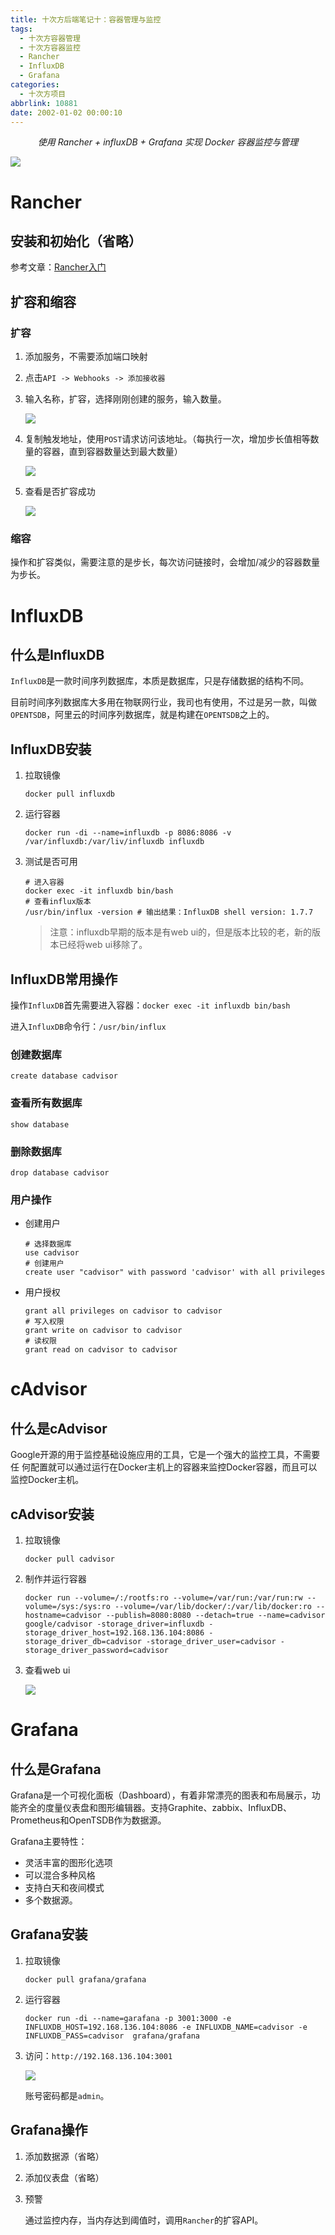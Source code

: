 ```yaml
---
title: 十次方后端笔记十：容器管理与监控
tags:
  - 十次方容器管理
  - 十次方容器监控
  - Rancher
  - InfluxDB
  - Grafana
categories:
  - 十次方项目
abbrlink: 10881
date: 2002-01-02 00:00:10
---
```


<center><i>使用 Rancher + influxDB + Grafana 实现 Docker 容器监控与管理</i></center>

![](https://dev.tencent.com/u/imxushuai/p/pic/git/raw/master/tensquare.jpg)

<!-- more -->

# Rancher

## 安装和初始化（省略）

参考文章：[Rancher入门](https://www.imxushuai.com/2019/05/16/Rancher%E5%85%A5%E9%97%A8/)

## 扩容和缩容

### 扩容

1. 添加服务，不需要添加端口映射

2. 点击`API -> Webhooks -> 添加接收器`

3. 输入名称，扩容，选择刚刚创建的服务，输入数量。

   ![](https://dev.tencent.com/u/imxushuai/p/pic/git/raw/master/20190702104239.png)

4. 复制触发地址，使用`POST`请求访问该地址。（每执行一次，增加步长值相等数量的容器，直到容器数量达到最大数量）

   ![](https://dev.tencent.com/u/imxushuai/p/pic/git/raw/master/20190702103927.png)

5. 查看是否扩容成功

   ![](https://dev.tencent.com/u/imxushuai/p/pic/git/raw/master/20190702104413.png)

### 缩容

操作和扩容类似，需要注意的是步长，每次访问链接时，会增加/减少的容器数量为步长。

# InfluxDB

## 什么是InfluxDB

`InfluxDB`是一款时间序列数据库，本质是数据库，只是存储数据的结构不同。

目前时间序列数据库大多用在物联网行业，我司也有使用，不过是另一款，叫做`OPENTSDB`，阿里云的时间序列数据库，就是构建在`OPENTSDB`之上的。

## InfluxDB安装

1. 拉取镜像

   ```shell
   docker pull influxdb
   ```

2. 运行容器

   ```shell
   docker run -di --name=influxdb -p 8086:8086 -v /var/influxdb:/var/liv/influxdb influxdb
   ```

3. 测试是否可用

   ```shell
   # 进入容器
   docker exec -it influxdb bin/bash
   # 查看influx版本
   /usr/bin/influx -version # 输出结果：InfluxDB shell version: 1.7.7
   ```

   > 注意：influxdb早期的版本是有web ui的，但是版本比较的老，新的版本已经将web ui移除了。

## InfluxDB常用操作

操作`InfluxDB`首先需要进入容器：`docker exec -it influxdb bin/bash`

进入`InfluxDB`命令行：`/usr/bin/influx`

### 创建数据库

```shell
create database cadvisor
```

### 查看所有数据库

```shell
show database
```

### 删除数据库

```shell
drop database cadvisor
```

### 用户操作

- 创建用户

  ```shell
  # 选择数据库
  use cadvisor
  # 创建用户
  create user "cadvisor" with password 'cadvisor' with all privileges
  ```

- 用户授权

  ```shell
  grant all privileges on cadvisor to cadvisor
  # 写入权限
  grant write on cadvisor to cadvisor
  # 读权限
  grant read on cadvisor to cadvisor
  ```

# cAdvisor

## 什么是cAdvisor

Google开源的用于监控基础设施应用的工具，它是一个强大的监控工具，不需要任 何配置就可以通过运行在Docker主机上的容器来监控Docker容器，而且可以监控Docker主机。

## cAdvisor安装

1. 拉取镜像

   ```shell
   docker pull cadvisor
   ```

2. 制作并运行容器

   ```shell
   docker run --volume=/:/rootfs:ro --volume=/var/run:/var/run:rw --volume=/sys:/sys:ro --volume=/var/lib/docker/:/var/lib/docker:ro --hostname=cadvisor --publish=8080:8080 --detach=true --name=cadvisor google/cadvisor -storage_driver=influxdb -storage_driver_host=192.168.136.104:8086 -storage_driver_db=cadvisor -storage_driver_user=cadvisor -storage_driver_password=cadvisor
   ```

3. 查看web ui

   ![](https://dev.tencent.com/u/imxushuai/p/pic/git/raw/master/20190702113412.png)

# Grafana

## 什么是Grafana

Grafana是一个可视化面板（Dashboard），有着非常漂亮的图表和布局展示，功 能齐全的度量仪表盘和图形编辑器。支持Graphite、zabbix、InfluxDB、Prometheus和OpenTSDB作为数据源。 

Grafana主要特性：

- 灵活丰富的图形化选项
- 可以混合多种风格
- 支持白天和夜间模式
- 多个数据源。 

## Grafana安装

1. 拉取镜像

   ```shell
   docker pull grafana/grafana
   ```

2. 运行容器

   ```shell
   docker run -di --name=garafana -p 3001:3000 -e INFLUXDB_HOST=192.168.136.104:8086 -e INFLUXDB_NAME=cadvisor -e INFLUXDB_PASS=cadvisor  grafana/grafana
   ```

3. 访问：`http://192.168.136.104:3001`

   ![](https://dev.tencent.com/u/imxushuai/p/pic/git/raw/master/20190702130500.png)
   
   账号密码都是`admin`。

## Grafana操作

1. 添加数据源（省略）

2. 添加仪表盘（省略）

3. 预警

   通过监控内存，当内存达到阈值时，调用`Rancher`的扩容API。

